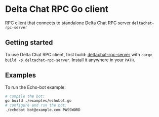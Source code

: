 # Delta Chat RPC Go client

RPC client that connects to standalone Delta Chat RPC server `deltachat-rpc-server`


## Getting started

To use Delta Chat RPC client, first build: [deltachat-rpc-server](https://github.com/deltachat/deltachat-core-rust/tree/master/deltachat-rpc-server) with `cargo build -p deltachat-rpc-server`.
Install it anywhere in your `PATH`.

## Examples

To run the Echo-bot example:

```sh
# compile the bot:
go build ./examples/echobot.go
# configure and run the bot:
./echobot bot@example.com PASSWORD
```
